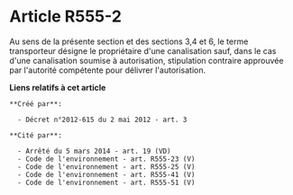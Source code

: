 # Article R555-2

Au sens de la présente section et des sections 3,4 et 6, le terme  transporteur désigne le propriétaire d'une canalisation
sauf, dans le  cas d'une canalisation soumise à autorisation, stipulation contraire  approuvée par l'autorité compétente pour
délivrer l'autorisation.

**Liens relatifs à cet article**

	**Créé par**:

	  - Décret n°2012-615 du 2 mai 2012 - art. 3

	**Cité par**:

	  - Arrêté du 5 mars 2014 - art. 19 (VD)
	  - Code de l'environnement - art. R555-23 (V)
	  - Code de l'environnement - art. R555-25 (V)
	  - Code de l'environnement - art. R555-41 (V)
	  - Code de l'environnement - art. R555-51 (V)

